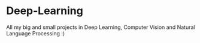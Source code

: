 # Deep-Learning

All my big and small projects in Deep Learning, Computer Vision and Natural Language Processing :)
